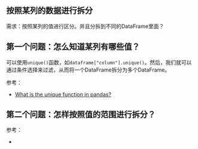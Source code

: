 ## 按照某列的数据进行拆分

需求：按照某列的值进行区分。并且分拆到不同的DataFrame里面？

## 第一个问题：怎么知道某列有哪些值？

可以使用`unique()`函数，如`dataframe["column"].unique()`。然后，我们就可以通过条件选择来过滤，从而将一个DataFrame拆分为多个DataFrame。

参考：

- [What is the unique function in pandas?](https://www.educative.io/answers/what-is-the-unique-function-in-pandas)


## 第二个问题：怎样按照值的范围进行拆分？

参考：

- [](https://stackoverflow.com/questions/21441259/pandas-groupby-range-of-values)

